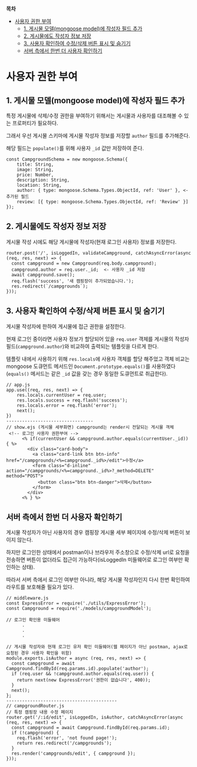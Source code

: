 **목차**
- [사용자 권한 부여](#사용자-권한-부여)
  - [1. 게시물 모델(mongoose model)에 작성자 필드 추가](#1-게시물-모델mongoose-model에-작성자-필드-추가)
  - [2. 게시물에도 작성자 정보 저장](#2-게시물에도-작성자-정보-저장)
  - [3. 사용자 확인하여 수정/삭제 버튼 표시 및 숨기기](#3-사용자-확인하여-수정삭제-버튼-표시-및-숨기기)
  - [서버 측에서 한번 더 사용자 확인하기](#서버-측에서-한번-더-사용자-확인하기)
  

# 사용자 권한 부여

## 1. 게시물 모델(mongoose model)에 작성자 필드 추가

특정 게시물에 삭제/수정 권한을 부여하기 위해서는 게시물과 사용자를 대조해볼 수 있는 프로퍼티가 필요하다.

그래서 우선 게시물 스키마에 게시물 작성자 정보를 저장할 `author` 필드를 추가해준다.

해당 필드는 `populate()`를 위해 사용자 `_id` 값만 저장하여 준다.

```
const CampgroundSchema = new mongoose.Schema({
    title: String,
    image: String,
    price: Number,
    description: String,
    location: String,
    author: { type: mongoose.Schema.Types.ObjectId, ref: 'User' }, <- 추가된 필드
    review: [{ type: mongoose.Schema.Types.ObjectId, ref: 'Review' }] 
});
```

## 2. 게시물에도 작성자 정보 저장

게시물 작성 시에도 해당 게시물에 작성자(현재 로그인 사용자) 정보를 저장한다.

```
router.post('/', isLoggedIn, validateCampground, catchAsyncError(async (req, res, next) => {
  const campground = new Campground(req.body.campground);
  campground.author = req.user._id;  <- 사용자 _id 저장
  await campground.save();  
  req.flash('success', '새 캠핑장이 추가되었습니다.');
  res.redirect(`/campgrounds`);
}));
```

## 3. 사용자 확인하여 수정/삭제 버튼 표시 및 숨기기

게시물 작성자에 한하여 게시물에 접근 권한을 설정한다. 

현재 로그인 중이라면 사용자 정보가 할당되어 있을 `req.user` 객체를 게시물의 작성자 필드(`campground.author`)와 비교하여 출력되는 템플릿을 다르게 한다.

템플릿 내에서 사용하기 위해 `res.locals`에 사용자 객체를 할당 해주었고 객체 비교는 mongoose 도큐먼트 메서드인 `Document.prototype.equals()`를 사용하였다(`equals()` 메서드는 같은 `_id` 값을 갖는 경우 동일한 도큐먼트로 취급한다). 

```
// app.js 
app.use((req, res, next) => {
    res.locals.currentUser = req.user;
    res.locals.success = req.flash('success');
    res.locals.error = req.flash('error'); 
    next();
})
---------------------------------
// show.ejs (게시물 세부화면) campground는 render시 전달되는 게시물 객체
 <!-- 로그인 사용자 권한부여 -->
      <% if(currentUser && campground.author.equals(currentUser._id)) { %> 
        <div class="card-body">
          <a class="card-link btn btn-info" href="/campgrounds/<%=campground._id%>/edit">수정</a>
          <form class="d-inline" action="/campgrounds/<%=campground._id%>?_method=DELETE" method="POST">
            <button class="btn btn-danger">삭제</button>
          </form>
        </div>
      <% } %>
```

## 서버 측에서 한번 더 사용자 확인하기

게시물 작성자가 아닌 사용자의 경우 캠핑장 게시물 세부 페이지에 수정/삭제 버튼이 보이지 않는다.

하지만 로그인한 상태에서 postman이나 브라우저 주소창으로 수정/삭제 url로 요청을 전송하면 버튼이 없더라도 접근이 가능하다(isLoggedIn 미들웨어로 로그인 여부만 확인하는 상태). 

따라서 서버 측에서 로그인 여부만 아니라, 해당 게시물 작성자인지 다시 한번 확인하여 라우트를 보호해줄 필요가 있다.

```
// middleware.js
const ExpressError = require('./utils/ExpressError');
const Campground = require('./models/campgroundModel');

// 로그인 확인용 미들웨어 
      .
      .
      .

// 게시물 작성자와 현재 로그인 유저 확인 미들웨어(웹 페이지가 아닌 postman, ajax로 요청된 경우 사용자 확인을 위함)
module.exports.isAuthor = async (req, res, next) => {
  const campground = await Campground.findById(req.params.id).populate('author');
  if (req.user && !campground.author.equals(req.user)) {
    return next(new ExpressError('권한이 없습니다', 400));
  }
  next();
};
------------------------------------------
// campgroundRouter.js
// 특정 캠핑장 내용 수정 페이지
router.get('/:id/edit', isLoggedIn, isAuthor, catchAsyncError(async (req, res, next) => {
  const campground = await Campground.findById(req.params.id);
  if (!campground) {
    req.flash('error', 'not found page!');
    return res.redirect('/campgrounds');
  }
  res.render('campgrounds/edit', { campground });
}));
```